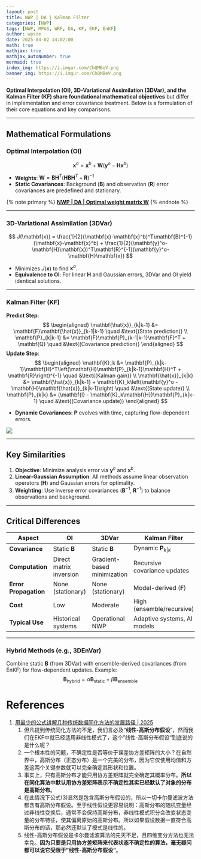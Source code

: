 ```yaml
---
layout: post
title: NWP | DA | Kalman Filter
categories: [NWP]
tags: [NWP, MPAS, WRF, DA, KF, EKF, EnKF]
author: wpsze
date: 2025-04-02 14:02:00
math: true
mathjax: true
mathjax_autoNumber: true
mermaid: true
index_img: https://i.imgur.com/ChQMBeV.png
banner_img: https://i.imgur.com/ChQMBeV.png
---
```


**Optimal Interpolation (OI), 3D-Variational Assimilation (3DVar), and the Kalman Filter (KF) share foundational mathematical objectives** but differ in implementation and error covariance treatment. Below is a formulation of their core equations and key comparisons.

---

## Mathematical Formulations

### **Optimal Interpolation (OI)**
$$
\mathbf{x}^a = \mathbf{x}^b + \mathbf{W}\left(\mathbf{y}^o - \mathbf{H}\mathbf{x}^b\right)
$$
- **Weights**: $\mathbf{W} = \mathbf{B}\mathbf{H}^T\left(\mathbf{H}\mathbf{B}\mathbf{H}^T + \mathbf{R}\right)^{-1}$  
- **Static Covariances**: Background ($\mathbf{B}$) and observation ($\mathbf{R}$) error covariances are predefined and stationary.

{% note primary %}
[**NWP | DA | Optimal weight matrix W**](https://waipangsze.github.io/2025/04/02/NWP-DA-Optimal-weight-matrix-W/)
{% endnote %}

---

### **3D-Variational Assimilation (3DVar)**
$$
J(\mathbf{x}) = \frac{1}{2}(\mathbf{x}-\mathbf{x}^b)^T\mathbf{B}^{-1}(\mathbf{x}-\mathbf{x}^b) + \frac{1}{2}(\mathbf{y}^o-\mathbf{H}\mathbf{x})^T\mathbf{R}^{-1}(\mathbf{y}^o-\mathbf{H}\mathbf{x})
$$
- Minimizes $J(\mathbf{x})$ to find $\mathbf{x}^a$.
- **Equivalence to OI**: For linear $\mathbf{H}$ and Gaussian errors, 3DVar and OI yield identical solutions.

---

### **Kalman Filter (KF)**
**Predict Step**:
$$
\begin{aligned}
\mathbf{\hat{x}}_{k|k-1} &= \mathbf{F}\mathbf{\hat{x}}_{k-1|k-1} \quad &\text{(State prediction)} \\
\mathbf{P}_{k|k-1} &= \mathbf{F}\mathbf{P}_{k-1|k-1}\mathbf{F}^T + \mathbf{Q} \quad &\text{(Covariance prediction)}
\end{aligned}
$$
**Update Step**:
$$
\begin{aligned}
\mathbf{K}_k &= \mathbf{P}_{k|k-1}\mathbf{H}^T\left(\mathbf{H}\mathbf{P}_{k|k-1}\mathbf{H}^T + \mathbf{R}\right)^{-1} \quad &\text{(Kalman gain)} \\
\mathbf{\hat{x}}_{k|k} &= \mathbf{\hat{x}}_{k|k-1} + \mathbf{K}_k\left(\mathbf{y}^o - \mathbf{H}\mathbf{\hat{x}}_{k|k-1}\right) \quad &\text{(State update)} \\
\mathbf{P}_{k|k} &= (\mathbf{I} - \mathbf{K}_k\mathbf{H})\mathbf{P}_{k|k-1} \quad &\text{(Covariance update)}
\end{aligned}
$$
- **Dynamic Covariances**: $\mathbf{P}$ evolves with time, capturing flow-dependent errors.

![](https://i.imgur.com/ChQMBeV.png)

---

## Key Similarities
1. **Objective**: Minimize analysis error via $\mathbf{y}^o$ and $\mathbf{x}^b$.
2. **Linear-Gaussian Assumption**: All methods assume linear observation operators ($\mathbf{H}$) and Gaussian errors for optimality.
3. **Weighting**: Use inverse error covariances ($\mathbf{B}^{-1}$, $\mathbf{R}^{-1}$) to balance observations and background.

---

## Critical Differences
| Aspect                | **OI**                        | **3DVar**                     | **Kalman Filter**             |
|-----------------------|-------------------------------|-------------------------------|--------------------------------|
| **Covariance**        | Static $\mathbf{B}$           | Static $\mathbf{B}$           | Dynamic $\mathbf{P}_{k\|k}$ |
| **Computation**       | Direct matrix inversion       | Gradient-based minimization   | Recursive covariance updates   |
| **Error Propagation** | None (stationary)             | None (stationary)             | Model-derived ($\mathbf{F}$)|
| **Cost**              | Low                           | Moderate                      | High (ensemble/recursive)      |
| **Typical Use**       | Historical systems            | Operational NWP               | Adaptive systems, AI models    |

---

### Hybrid Methods (e.g., 3DEnVar)
Combine static $\mathbf{B}$ (from 3DVar) with ensemble-derived covariances (from EnKF) for flow-dependent updates. Example:
$$
\mathbf{B}_{\text{hybrid}} = \alpha \mathbf{B}_{\text{static}} + \beta \mathbf{B}_{\text{ensemble}}
$$

# References

1. [用最少的公式讲解几种传统数据同化方法的发展路径 | 2025](https://mp.weixin.qq.com/s?__biz=MzkxNjczOTc3Nw==&mid=2247486030&idx=1&sn=327f7931f068c47c416decfba2be0bbd&)
   1. 但凡提到传统同化方法的不足，我们言必及“**线性-高斯分布假设**”，然而我们在EKF中就已经适用非线性模式了，这个”线性-高斯分布假设“到底说的是什么呢？
   2. 一个根本性的问题，不确定性是否等价于误差协方差矩阵的大小？在自然界中，高斯分布（正态分布）是一个完美的分布，因为它仅使用均值和方差这两个关键参数就可以完全确定其形状和位置。
   3. 事实上，只有高斯分布才能只用协方差矩阵就完全确定其概率分布。**所以在同化算法中默认用协方差矩阵表示不确定性其实已经默认了对象的分布是高斯分布**。
   4. 在此情况下公式(3)显然是包含高斯分布假设的，所以一切卡尔曼滤波方法都含有高斯分布假设。至于线性假设更容易说明：高斯分布的随机变量经过非线性变换后，通常不会保持高斯分布，非线性模式积分会改变状态变量的分布特征，使其偏离原始的高斯分布。所以如果假设数据一直符合高斯分布的话，那必然还默认了模式是线性的。
   5. 线性-高斯分布假设是卡尔曼滤波算法的先天不足，且四维变分方法也无法幸免。**因为只要是只用协方差矩阵来代表状态不确定性的算法，毫无疑问都可以说它受限于”线性-高斯分布假设“**。